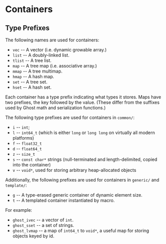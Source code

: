 # Containers

## Type Prefixes

The following names are used for containers:

- `vec` -- A vector (i.e. dynamic growable array.)
- `list` -- A doubly-linked list.
- `tlist` -- A tree list.
- `map` -- A tree map (i.e. associative array.)
- `mmap` -- A tree multimap.
- `hmap` -- A hash map.
- `set` -- A tree set.
- `hset` -- A hash set.

Each container has a type prefix indicating what types it stores. Maps have two prefixes, the key followed by the value. (These differ from the suffixes used by Ghost math and serialization functions.)

The following type prefixes are used for containers in `common/`:

- `i` -- `int`;
- `l` -- `int64_t` (which is either `long` or `long long` on virtually all modern platforms)
- `f` -- `float32_t`
- `d` -- `float64_t`
- `z` -- `size_t`
- `s` -- `const char*` strings (null-terminated and length-delimited, copied into the container)
- `v` -- `void*`, used for storing arbitrary heap-allocated objects

Additionally, the following prefixes are used for containers in `generic/` and `template/`:

- `g` -- A type-erased generic container of dynamic element size.
- `t` -- A templated container instantiated by macro.

For example:

- `ghost_ivec` -- a vector of `int`.
- `ghost_sset` -- a set of strings.
- `ghost_lvmap` -- a map of `int64_t` to `void*`, a useful map for storing objects keyed by id.
